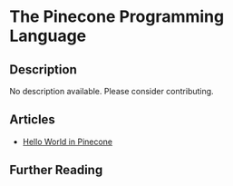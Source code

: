 # The Pinecone Programming Language

## Description

No description available. Please consider contributing.

## Articles

- [Hello World in Pinecone](https://sampleprograms.io/projects/hello-world/pinecone)

## Further Reading